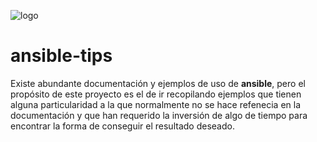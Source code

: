 ![logo](https://raw.github.com/1N0T/images/master/global/1N0T.png)
# ansible-tips

Existe abundante documentación y ejemplos de uso de **ansible**, pero el propósito de este proyecto es el de ir recopilando ejemplos que tienen alguna particularidad a la que normalmente no se hace refenecia en la documentación y que han requerido la inversión de algo de tiempo para encontrar la forma de conseguir el resultado deseado.